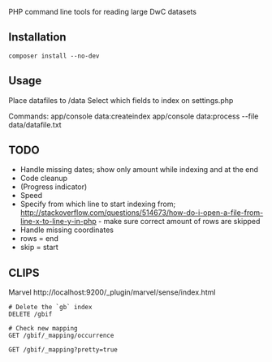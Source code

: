 
PHP command line tools for reading large DwC datasets

Installation
------------

	composer install --no-dev

Usage
-----
Place datafiles to /data
Select which fields to index on settings.php

Commands:
	app/console data:createindex
	app/console data:process --file data/datafile.txt

TODO
----

- Handle missing dates; show only amount while indexing and at the end
- Code cleanup
- (Progress indicator)
- Speed
- Specify from which line to start indexing from; http://stackoverflow.com/questions/514673/how-do-i-open-a-file-from-line-x-to-line-y-in-php - make sure correct amount of rows are skipped
- Handle missing coordinates
- rows = end
- skip = start

CLIPS
-----

Marvel
http://localhost:9200/_plugin/marvel/sense/index.html

	# Delete the `gb` index
	DELETE /gbif

	# Check new mapping
	GET /gbif/_mapping/occurrence

	GET /gbif/_mapping?pretty=true

